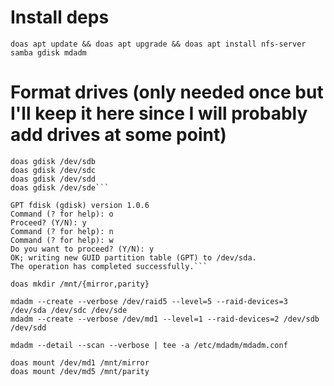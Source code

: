 # Install deps
```doas apt update && doas apt upgrade && doas apt install nfs-server samba gdisk mdadm```

# Format drives (only needed once but I'll keep it here since I will probably add drives at some point)
```doas gdisk /dev/sda
doas gdisk /dev/sdb
doas gdisk /dev/sdc
doas gdisk /dev/sdd
doas gdisk /dev/sde```

GPT fdisk (gdisk) version 1.0.6
Command (? for help): o
Proceed? (Y/N): y
Command (? for help): n
Command (? for help): w
Do you want to proceed? (Y/N): y
OK; writing new GUID partition table (GPT) to /dev/sda.
The operation has completed successfully.```

doas mkdir /mnt/{mirror,parity}

mdadm --create --verbose /dev/raid5 --level=5 --raid-devices=3 /dev/sda /dev/sdc /dev/sde
mdadm --create --verbose /dev/md1 --level=1 --raid-devices=2 /dev/sdb /dev/sdd

mdadm --detail --scan --verbose | tee -a /etc/mdadm/mdadm.conf

doas mount /dev/md1 /mnt/mirror
doas mount /dev/md5 /mnt/parity

